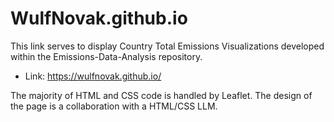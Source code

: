 # WulfNovak.github.io

This link serves to display Country Total Emissions Visualizations developed within the Emissions-Data-Analysis repository.
- Link: https://wulfnovak.github.io/ 

The majority of HTML and CSS code is handled by Leaflet. The design of the page is a collaboration with a HTML/CSS LLM. 
